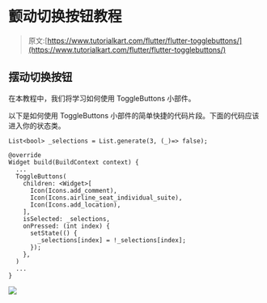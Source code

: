 # 颤动切换按钮教程

> 原文:[https://www.tutorialkart.com/flutter/flutter-togglebuttons/](https://www.tutorialkart.com/flutter/flutter-togglebuttons/)

## 摆动切换按钮

在本教程中，我们将学习如何使用 ToggleButtons 小部件。

以下是如何使用 ToggleButtons 小部件的简单快捷的代码片段。下面的代码应该进入你的状态类。

```
List<bool> _selections = List.generate(3, (_)=> false);

@override
Widget build(BuildContext context) {
  ...
  ToggleButtons(
    children: <Widget>[
      Icon(Icons.add_comment),
      Icon(Icons.airline_seat_individual_suite),
      Icon(Icons.add_location),
    ],
    isSelected: _selections,
    onPressed: (int index) {
      setState(() {
        _selections[index] = !_selections[index];
      });
    },
  )
  ...
}
```

[![](../Images/925da31b32d6bc3827932f6c8afb11bb.png)](https://www.tutorialkart.com/)